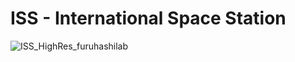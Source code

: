 # ISS - International Space Station

![ISS_HighRes_furuhashilab](https://user-images.githubusercontent.com/416977/83322263-2270d900-a291-11ea-8f9b-c2b245560269.jpg)
